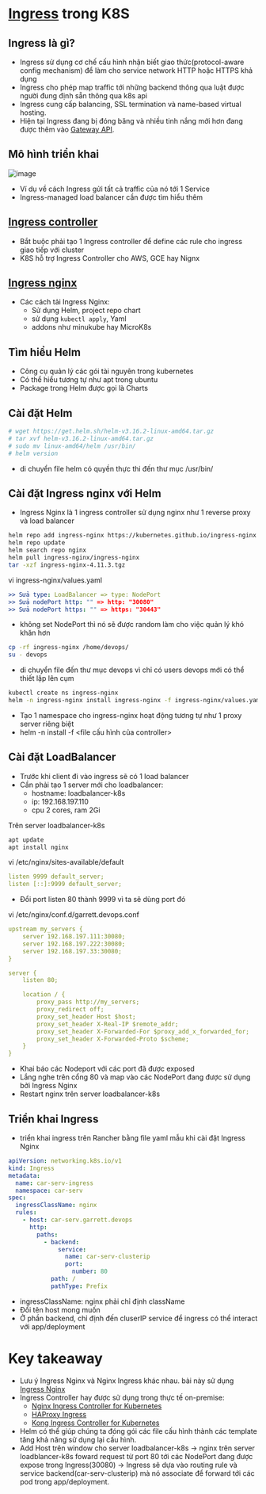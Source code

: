 # [Ingress](https://kubernetes.io/docs/concepts/services-networking/ingress/) trong K8S

## Ingress là gì?
- Ingress sử dụng cơ chế cấu hình nhận biết giao thức(protocol-aware config mechanism) để làm cho service network HTTP hoặc HTTPS khả dụng
- Ingress cho phép map  traffic tới những backend thông qua luật được người đung định sẵn thông qua k8s api
- Ingress cung cấp balancing, SSL termination và name-based virtual hosting.
- Hiện tại Ingress đang bị đóng băng và nhiều tinh nắng mới hơn đang được thêm vào [Gateway API](https://kubernetes.io/docs/concepts/services-networking/gateway/).
  
## Mô hình triển khai
![image](https://github.com/user-attachments/assets/367fad0e-9c84-4c0b-851e-1c0d3de15d20)
- Ví dụ về cách Ingress gửi tất cả traffic của nó tới 1 Service
- Ingress-managed load balancer cần được tìm hiểu thêm
  
## [Ingress controller](https://kubernetes.io/docs/concepts/services-networking/ingress-controllers/)
- Bắt buộc phải tạo 1 Ingress controller để define các rule cho ingress giao tiếp với cluster
- K8S hỗ trợ Ingress Controller cho AWS, GCE hay Nignx
  
## [Ingress nginx](https://kubernetes.github.io/ingress-nginx/deploy/)
- Các cách tải Ingress Nginx:
    + Sử dụng Helm, project repo chart
    + sử dụng ```kubectl apply```, Yaml
    + addons như minukube hay MicroK8s

## Tìm hiểu Helm
- Công cụ quản lý các gói tài nguyên trong kubernetes
- Có thể hiểu tương tự như apt trong ubuntu
- Package trong Helm được gọi là Charts

## Cài đặt Helm
```bash
# wget https://get.helm.sh/helm-v3.16.2-linux-amd64.tar.gz
# tar xvf helm-v3.16.2-linux-amd64.tar.gz
# sudo mv linux-amd64/helm /usr/bin/
# helm version
```
- di chuyển file helm có quyền thực thi đến thư mục /usr/bin/

## Cài đặt Ingress nginx với Helm
- Ingress Nginx là 1 ingress controller sử dụng nginx như 1 reverse proxy và load balancer
```bash
helm repo add ingress-nginx https://kubernetes.github.io/ingress-nginx
helm repo update
helm search repo nginx
helm pull ingress-nginx/ingress-nginx
tar -xzf ingress-nginx-4.11.3.tgz
```

vi ingress-nginx/values.yaml
```yaml
>> Sửa type: LoadBalancer => type: NodePort
>> Sửa nodePort http: "" => http: "30080"
>> Sửa nodePort https: "" => https: "30443"
```
- không set NodePort thì nó sẽ được random làm cho việc quản lý khó khăn hơn

```bash
cp -rf ingress-nginx /home/devops/
su - devops
```
- di chuyển file đến thư mục devops vì chỉ có users devops mới có thể thiết lập lên cụm

```bash
kubectl create ns ingress-nginx
helm -n ingress-nginx install ingress-nginx -f ingress-nginx/values.yaml ingress-nginx
```
- Tạo 1 namespace cho ingress-nginx hoạt động tương tự như 1 proxy server riêng biệt
- helm -n <namespace> install <release name> -f <file cấu hình của controller> <heml chart>

## Cài đặt LoadBalancer
- Trước khi client đi vào ingress sẽ có 1 load balancer
- Cần phải tạo 1 server mới cho loadbalancer:
    + hostname: loadbalancer-k8s
    + ip: 192.168.197.110
    + cpu 2 cores, ram 2Gi
 
Trên server loadbalancer-k8s
```bash
apt update
apt install nginx
```

vi /etc/nginx/sites-available/default
```yaml
listen 9999 default_server;
listen [::]:9999 default_server;
```
- Đổi port listen 80 thành 9999 vì ta sẽ dùng port đó

vi /etc/nginx/conf.d/garrett.devops.conf
```yaml
upstream my_servers {
    server 192.168.197.111:30080;
    server 192.168.197.222:30080;
    server 192.168.197.33:30080;
}

server {
    listen 80;

    location / {
        proxy_pass http://my_servers;
        proxy_redirect off;
        proxy_set_header Host $host;
        proxy_set_header X-Real-IP $remote_addr;
        proxy_set_header X-Forwarded-For $proxy_add_x_forwarded_for;
        proxy_set_header X-Forwarded-Proto $scheme;
    }
}
```
- Khai báo các Nodeport với các port đã được exposed
- Lắng nghe trên cổng 80 và map vào các NodePort đang được sử dụng bởi Ingress Nginx
- Restart nginx trên server loadbalancer-k8s
## Triển khai Ingress
- triển khai ingress trên Rancher bằng file yaml mẫu khi cài đặt Ingress Nginx

```yaml
apiVersion: networking.k8s.io/v1
kind: Ingress
metadata:
  name: car-serv-ingress
  namespace: car-serv
spec:
  ingressClassName: nginx
  rules:
    - host: car-serv.garrett.devops
      http:
        paths:
          - backend:
              service:
                name: car-serv-clusterip
                port:
                  number: 80
            path: /
            pathType: Prefix
```
-   ingressClassName: nginx phải chỉ định className
-   Đổi tên host mong muốn
-   Ở phần backend, chỉ định đến cluserIP service để ingress có thể interact với app/deployment

# Key takeaway
- Lưu ý Ingress Nginx và Nginx Ingress khác nhau. bài này sử dụng [Ingress Nginx](https://www.google.com/url?sa=t&rct=j&q=&esrc=s&source=web&cd=&cad=rja&uact=8&ved=2ahUKEwinhY-T0YCKAxVrslYBHaBmEE4QFnoECB8QAQ&url=https%3A%2F%2Fgithub.com%2Fkubernetes%2Fingress-nginx&usg=AOvVaw1f7vc0Vw_cKFVqrYcW6toW&opi=89978449)
- Ingress Controller hay được sử dụng trong thực tế on-premise:
    + [Nginx Ingress Controller for Kubernetes](https://www.f5.com/products/nginx/nginx-ingress-controller)
    + [HAProxy Ingress](https://haproxy-ingress.github.io/)
    + [Kong Ingress Controller for Kubernetes](https://github.com/Kong/kubernetes-ingress-controller#readme)
- Helm có thể giúp chúng ta đóng gói các file cấu hình thành các template tăng khả năng sử dụng lại cấu hình.
- Add Host trên window cho server loadbalancer-k8s -> nginx trên server loadblancer-k8s foward request từ port 80 tới các NodePort đang được expose trong Ingress(30080) -> Ingress sẽ dựa vào routing rule và service backend(car-serv-clusterip) mà nó associate để forward tới các pod trong app/deployment.
